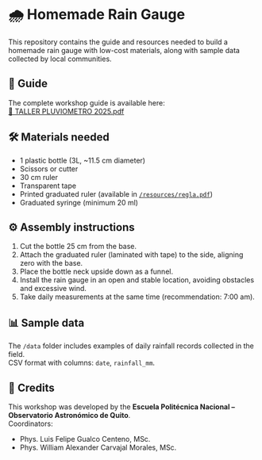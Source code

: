 # 🌧️ Homemade Rain Gauge

This repository contains the guide and resources needed to build a homemade rain gauge with low-cost materials, along with sample data collected by local communities.

## 📘 Guide

The complete workshop guide is available here:  
[📄 TALLER PLUVIOMETRO 2025.pdf](guide/TALLER%20PLUVIOMETRO%202025.pdf)

## 🛠️ Materials needed

- 1 plastic bottle (3L, ~11.5 cm diameter)
- Scissors or cutter
- 30 cm ruler
- Transparent tape
- Printed graduated ruler (available in [`/resources/regla.pdf`](resources/regla.pdf))
- Graduated syringe (minimum 20 ml)

## ⚙️ Assembly instructions

1. Cut the bottle 25 cm from the base.  
2. Attach the graduated ruler (laminated with tape) to the side, aligning zero with the base.  
3. Place the bottle neck upside down as a funnel.  
4. Install the rain gauge in an open and stable location, avoiding obstacles and excessive wind.  
5. Take daily measurements at the same time (recommendation: 7:00 am).  

## 📊 Sample data

The `/data` folder includes examples of daily rainfall records collected in the field.  
CSV format with columns: `date`, `rainfall_mm`.

## 🤝 Credits

This workshop was developed by the **Escuela Politécnica Nacional – Observatorio Astronómico de Quito**.  
Coordinators:  
- Phys. Luis Felipe Gualco Centeno, MSc.  
- Phys. William Alexander Carvajal Morales, MSc.  
